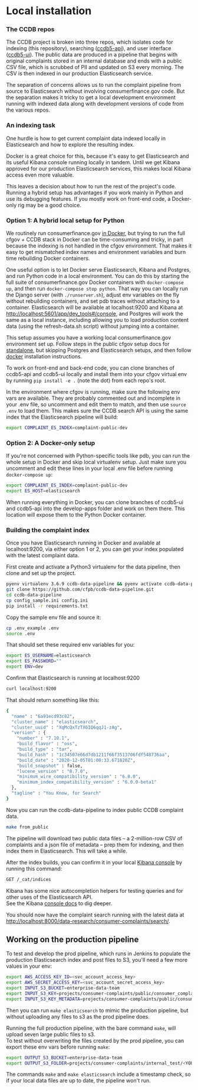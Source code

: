 # Local installation

### The CCDB repos

The CCDB project is broken into three repos, which isolates code for indexing (this repository), searching ([ccdb5-api](https://github.com/cfpb/ccdb5-api)), and user interface ([ccdb5-ui](https://github.com/cfpb/ccdb5-ui)). The public data are produced in a pipeline that begins with original complaints stored in an internal database and ends with a public CSV file, which is scrubbed of PII and updated on S3 every morning. The CSV is then indexed in our production Elasticsearch service.

The separation of concerns allows us to run the complaint pipeline from source to Elasticsearch without involving consumerfinance.gov code. But the separation makes it tricky to get a local development environment running with indexed data along with development versions of code from the various repos.

### An indexing task

One hurdle is how to get current complaint data indexed locally in Elasticsearch and how to explore the resulting index.

Docker is a great choice for this, because it's easy to get Elasticsearch and its useful Kibana console running locally in tandem. Until we get Kibana approved for our production Elasticsearch services, this makes local Kibana access even more valuable.

This leaves a decision about how to run the rest of the project's code. Running a hybrid setup has advantages if you work mainly in Python and use its debugging features. If you mostly work on front-end code, a Docker-only rig may be a good choice.

### Option 1: A hybrid local setup for Python

We routinely run consumerfinance.gov [in Docker](https://cfpb.github.io/consumerfinance.gov/running-docker/), but trying to run the full cfgov + CCDB stack in Docker can be time-consuming and tricky, in part because the indexing is not handled in the cfgov environment. That makes it easy to get mismatched index names and environment variables and burn time rebuilding Docker containers. 

One useful option is to let Docker serve Elasticsearch, Kibana and Postgres, and run Python code in a local environment. You can do this by starting the full suite of consumerfinance.gov Docker containers with `docker-compose up`, and then run `docker-compose stop python`. That way you can locally run the Django server (with `./runserver.sh`), adjust env variables on the fly without rebuilding containers, and set pdb traces without attaching to a container. Elasticsearch will be available at localhost:9200 and Kibana at <http://localhost:5601/app/dev_tools#/console>, and Postgres will work the same as a local instance, including allowing you to load production content data (using the refresh-data.sh script) without jumping into a container.

This setup assumes you have a working local consumerfinance.gov environment set up. Follow steps in the public cfgov setup docs for [standalone](https://cfpb.github.io/consumerfinance.gov/installation/#stand-alone-installation), but skipping Postgres and Elasticsearch setups, and then follow [docker](https://cfpb.github.io/consumerfinance.gov/installation/#stand-alone-installation) installation instructions.

To work on front-end and back-end code, you can clone branches of ccdb5-api and ccdb5-ui locally and install them into your cfgov virtual env by running `pip install -e .` (note the dot) from each repo's root.

In the environment where cfgov is running, make sure the following env vars are available. They are probably commented out and incomplete in your .env file, so uncomment and edit them to match, and then use `source .env` to load them. This makes sure the CCDB search API is using the same index that the Elasticsearch pipeline will build:

```bash
export COMPLAINT_ES_INDEX=complaint-public-dev
```

### Option 2: A Docker-only setup

If you're not concerned with Python-specific tools like pdb, you can run the whole setup in Docker and skip local virtualenv setup. Just make sure you uncomment and edit these lines in your local .env file before running `docker-compose up`:

```bash
export COMPLAINT_ES_INDEX=complaint-public-dev
export ES_HOST=elasticsearch
```

When running everything in Docker, you can clone branches of ccdb5-ui and ccdb5-api into the develop-apps folder and work on them there. This location will expose them to the Python Docker container.

### Building the complaint index

Once you have Elasticsearch running in Docker and available at localhost:9200, via either option 1 or 2, you can get your index populated with the latest complaint data.

First create and activate a Python3 virtualenv for the data pipeline, then clone and set up the project.

```bash
pyenv virtualenv 3.6.9 ccdb-data-pipeline && pyenv activate ccdb-data-pipeline
git clone https://github.com/cfpb/ccdb-data-pipeline.git
cd ccdb-data-pipeline
cp config_sample.ini config.ini
pip install -r requirements.txt
```

Copy the sample env file and source it:
```bash
cp .env_example .env
source .env
```

That should set these required env variables for you:  
```bash
export ES_USERNAME=elasticsearch
export ES_PASSWORD=""
export ENV=dev
```

Confirm that Elasticsearch is running at localhost:9200

```bash
curl localhost:9200
```

That should return something like this:

```bash
{
  "name" : "6a91ecd93c82",
  "cluster_name" : "elasticsearch",
  "cluster_uuid" : "XqMcQxTzTX6IQ6qqJ1-zAg",
  "version" : {
    "number" : "7.10.1",
    "build_flavor" : "oss",
    "build_type" : "tar",
    "build_hash" : "1c34507e66d7db1211f66f3513706fdf548736aa",
    "build_date" : "2020-12-05T01:00:33.671820Z",
    "build_snapshot" : false,
    "lucene_version" : "8.7.0",
    "minimum_wire_compatibility_version" : "6.8.0",
    "minimum_index_compatibility_version" : "6.0.0-beta1"
  },
  "tagline" : "You Know, for Search"
}
```


Now you can run the ccdb-data-pipeline to index public CCDB complaint data.

```bash
make from_public
```

The pipeline will download two public data files – a 2-million-row CSV of complaints and a json file of metadata – prep them for indexing, and then index them in Elasticsearch. This will take a while.

After the index builds, you can confirm it in your local [Kibana console](<http://localhost:5601/app/dev_tools#/console>) by running this command:

```bash
GET /_cat/indices
```

Kibana has some nice autocompletion helpers for testing queries and for other uses of the Elasticsearch API.  
See the Kibana [console docs](https://www.elastic.co/guide/en/kibana/current/console-kibana.html) to dig deeper.

You should now have the complaint search running with the latest data at <http://localhost:8000/data-research/consumer-complaints/search/>.

## Working on the production pipeline

To test and develop the prod pipeline, which runs in Jenkins to populate the production Elasticsearch index and post files to S3, you'll need a few more values in your env:

```bash
export AWS_ACCESS_KEY_ID=<svc_account_access_key>
export AWS_SECRET_ACCESS_KEY=<svc_account_secret_access_key>
export INPUT_S3_BUCKET=enterprise-data-team
export INPUT_S3_KEY=projects/consumer-complaints/public/consumer_complaint_datashare.csv
export INPUT_S3_KEY_METADATA=projects/consumer-complaints/public/consumer_complaint_datashare_metadata.json
```

Then you can run `make elasticsearch` to mimic the production pipeline, but without uploading any files to s3 as the prod pipeline does.

Running the full production pipeline, with the bare command `make`, will upload seven large public files to s3.  
To test without overwriting the files created by the prod pipeline, you can export these env vars before running `make`:

```bash
export OUTPUT_S3_BUCKET=enterprise-data-team
export OUTPUT_S3_FOLDER=projects/consumer-complaints/internal_test/<YOUR INITIALS>
```

The commands `make` and `make elasticsearch` include a timestamp check, so if your local data files are up to date, the pipeline won't run.

